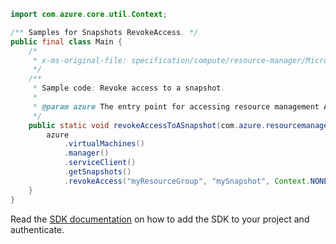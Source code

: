 ```java
import com.azure.core.util.Context;

/** Samples for Snapshots RevokeAccess. */
public final class Main {
    /*
     * x-ms-original-file: specification/compute/resource-manager/Microsoft.Compute/stable/2021-12-01/examples/EndGetAccessSnapshot.json
     */
    /**
     * Sample code: Revoke access to a snapshot.
     *
     * @param azure The entry point for accessing resource management APIs in Azure.
     */
    public static void revokeAccessToASnapshot(com.azure.resourcemanager.AzureResourceManager azure) {
        azure
            .virtualMachines()
            .manager()
            .serviceClient()
            .getSnapshots()
            .revokeAccess("myResourceGroup", "mySnapshot", Context.NONE);
    }
}
```

Read the [SDK documentation](https://github.com/Azure/azure-sdk-for-java/blob/azure-resourcemanager_2.15.0/sdk/resourcemanager/azure-resourcemanager/README.md) on how to add the SDK to your project and authenticate.
